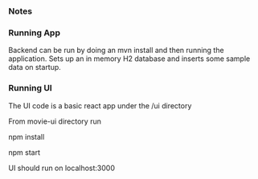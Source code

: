 ### Notes

### Running App
Backend can be run by doing an mvn install and then running the application. 
Sets up an in memory H2 database and inserts some sample data on startup. 

### Running UI

The UI code is a basic react app under the /ui directory

From movie-ui directory run 

npm install

npm start

UI should run on localhost:3000
